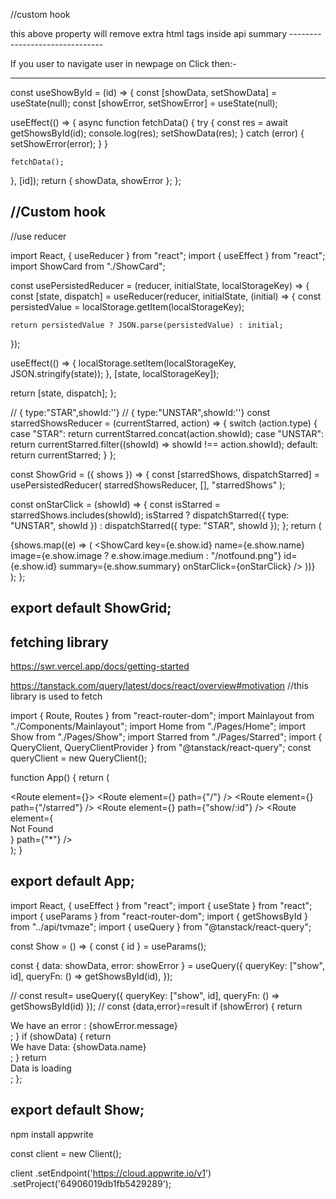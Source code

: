 //custom hook
  <div dangerouslySetInnerHTML={{ __html: summary }} />
  this above property will remove extra html tags inside api summary
-------------------------------

  If you user to navigate user in newpage on Click then:-

--------------------------------

const useShowById = (id) => {
  const [showData, setShowData] = useState(null);
  const [showError, setShowError] = useState(null);

  useEffect(() => {
    async function fetchData() {
      try {
        const res = await getShowsById(id);
        console.log(res);
        setShowData(res);
      } catch (error) {
        setShowError(error);
      }
    }

    fetchData();
  }, [id]);
  return { showData, showError };
};

//Custom hook
--------------------------------------
//use reducer

import React, { useReducer } from "react";
import { useEffect } from "react";
import ShowCard from "./ShowCard";

const usePersistedReducer = (reducer, initialState, localStorageKey) => {
  const [state, dispatch] = useReducer(reducer, initialState, (initial) => {
    const persistedValue = localStorage.getItem(localStorageKey);

    return persistedValue ? JSON.parse(persistedValue) : initial;
  });

  useEffect(() => {
    localStorage.setItem(localStorageKey, JSON.stringify(state));
  }, [state, localStorageKey]);

  return [state, dispatch];
};

// { type:"STAR",showId:''}
// { type:"UNSTAR",showId:''}
const starredShowsReducer = (currentStarred, action) => {
  switch (action.type) {
    case "STAR":
      return currentStarred.concat(action.showId);
    case "UNSTAR":
      return currentStarred.filter((showId) => showId !== action.showId);
    default:
      return currentStarred;
  }
};

const ShowGrid = ({ shows }) => {
  const [starredShows, dispatchStarred] = usePersistedReducer(
    starredShowsReducer,
    [],
    "starredShows"
  );

  const onStarClick = (showId) => {
    const isStarred = starredShows.includes(showId);
    isStarred
      ? dispatchStarred({ type: "UNSTAR", showId })
      : dispatchStarred({ type: "STAR", showId });
  };
  return (
    <div className="shows">
      {shows.map((e) => (
        <ShowCard
          key={e.show.id}
          name={e.show.name}
          image={e.show.image ? e.show.image.medium : "/notfound.png"}
          id={e.show.id}
          summary={e.show.summary}
          onStarClick={onStarClick}
        />
      ))}
    </div>
  );
};

export default ShowGrid;
-----------------------------------------

## fetching library

https://swr.vercel.app/docs/getting-started

https://tanstack.com/query/latest/docs/react/overview#motivation       //this library is used to fetch


import { Route, Routes } from "react-router-dom";
import Mainlayout from "./Components/Mainlayout";
import Home from "./Pages/Home";
import Show from "./Pages/Show";
import Starred from "./Pages/Starred";
import { QueryClient, QueryClientProvider } from "@tanstack/react-query";
const queryClient = new QueryClient();

function App() {
  return (
    <div className="App">
      <QueryClientProvider client={queryClient}>
        <Routes>
          <Route element={<Mainlayout />}>
            <Route element={<Home />} path={"/"} />
            <Route element={<Starred />} path={"/starred"} />
            <Route element={<Show />} path={"show/:id"} />
          </Route>
          <Route element={<div>Not Found</div>} path={"*"} />
        </Routes>
      </QueryClientProvider>
    </div>
  );
}

export default App;
---------------------------------------
import React, { useEffect } from "react";
import { useState } from "react";
import { useParams } from "react-router-dom";
import { getShowsById } from "../api/tvmaze";
import { useQuery } from "@tanstack/react-query";

const Show = () => {
  const { id } = useParams();

  const { data: showData, error: showError } = useQuery({
    queryKey: ["show", id],
    queryFn: () => getShowsById(id),
  });

  //  const result= useQuery({ queryKey: ["show", id], queryFn: () => getShowsById(id) });
  //  const {data,error}=result
  if (showError) {
    return <div>We have an error : {showError.message}</div>;
  }
  if (showData) {
    return <div>We have Data: {showData.name}</div>;
  }
  return <div>Data is loading </div>;
};

export default Show;
--------------------------------------




npm install appwrite


const client = new Client();

<!-- Init your SDK
Now that you've downloaded the SDK, it's time to initialze it. Use your project ID, which can be found in your project settings page. -->

client
    .setEndpoint('https://cloud.appwrite.io/v1')
    .setProject('64906019db1fb5429289');





